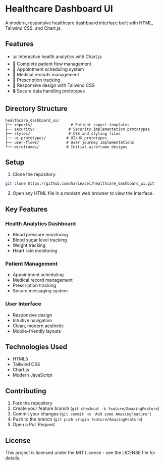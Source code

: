# Healthcare Dashboard UI

A modern, responsive healthcare dashboard interface built with HTML, Tailwind CSS, and Chart.js.

## Features

- 📊 Interactive health analytics with Chart.js
- 🏥 Complete patient flow management
- 📅 Appointment scheduling system
- 📝 Medical records management
- 💊 Prescription tracking
- 📱 Responsive design with Tailwind CSS
- 🔒 Secure data handling prototypes

## Directory Structure

```
healthcare_dashboard_ui/
├── reports/                 # Patient report templates
├── security/               # Security implementation prototypes
├── styles/                 # CSS and styling files
├── ui-prototypes/         # UI/UX prototypes
├── user-flows/            # User journey implementations
└── wireframes/            # Initial wireframe designs
```

## Setup

1. Clone the repository:
```bash
git clone https://github.com/hariexcel/healthcare_dashboard_ui.git
```

2. Open any HTML file in a modern web browser to view the interface.

## Key Features

### Health Analytics Dashboard
- Blood pressure monitoring
- Blood sugar level tracking
- Weight tracking
- Heart rate monitoring

### Patient Management
- Appointment scheduling
- Medical record management
- Prescription tracking
- Secure messaging system

### User Interface
- Responsive design
- Intuitive navigation
- Clean, modern aesthetic
- Mobile-friendly layouts

## Technologies Used

- HTML5
- Tailwind CSS
- Chart.js
- Modern JavaScript

## Contributing

1. Fork the repository
2. Create your feature branch (`git checkout -b feature/AmazingFeature`)
3. Commit your changes (`git commit -m 'Add some AmazingFeature'`)
4. Push to the branch (`git push origin feature/AmazingFeature`)
5. Open a Pull Request

## License

This project is licensed under the MIT License - see the LICENSE file for details.
